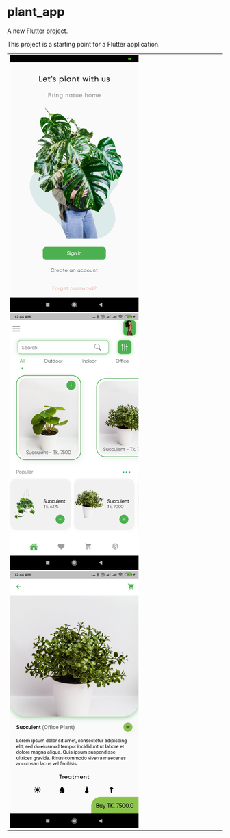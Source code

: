 # plant_app

A new Flutter project.

This project is a starting point for a Flutter application.
<table>
  <tr>
    <td>
      <img src='assets/images/screenshot/plant_app1.jpg' height = 600>
      <img src='assets/images/screenshot/plant_app2.jpg' height = 600>
      <img src='assets/images/screenshot/plant_app3.jpg' height = 600>
    </td>
  </tr>
</table>

